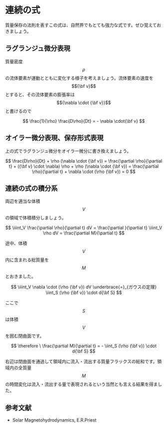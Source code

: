 # 連続の式

質量保存の法則を表すこの式は、自然界でもとても強力な式です。ぜひ覚えておきましょう。

## ラグランジュ微分表現

質量密度$$\rho$$の流体要素が運動とともに変化する様子を考えましょう。流体要素の速度を$${\bf v}$$とすると、その流体要素の膨張率は$${\nabla \cdot {\bf v}}$$と書けるので

$$
\frac{1}{\rho} \frac{D\rho}{Dt} = - \nabla \cdot{\bf v}
$$

## オイラー微分表現、保存形式表現

上の式でラグランジュ微分をオイラー微分に書き換えましょう。

$$
\frac{D\rho}{Dt} + \rho (\nabla \cdot {\bf v}) 
= \frac{\partial \rho}{\partial t} + ({\bf v} \cdot \nabla) \rho + \rho (\nabla \cdot {\bf v}) 
= \frac{\partial \rho}{\partial t} + \nabla \cdot (\rho {\bf v}) = 0
$$

## 連続の式の積分系

両辺を適当な体積$$V$$の領域で体積積分しましょう。

$$
\iiint_V \frac{\partial \rho}{\partial t} dV = \frac{\partial }{\partial t} \iiint_V \rho dV = \frac{\partial M}{\partial t}
$$

途中、体積$$V$$内に含まれる総質量を$$M$$とおきました。

$$
\iiint_V \nabla \cdot (\rho {\bf v}) dV \underbrace{=}_{ガウスの定理} \iint_S (\rho {\bf v}) \cdot d{\bf S}
$$

ここで$$S$$は体積$$V$$を囲む閉曲面です。

$$
\therefore \ \frac{\partial M}{\partial t} = - \iint_S (\rho {\bf v}) \cdot d{\bf S}
$$

右辺は閉曲面を通過して領域内に流入・流出する質量フラックスの総和です。領域内の全質量$$M$$の時間変化は流入・流出する量で表現されるという当然とも言える結果を得ました。

## 参考文献

* Solar Magnetohydrodynamics, E.R.Priest